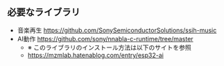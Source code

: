 ## 必要なライブラリ
* 音楽再生 https://github.com/SonySemiconductorSolutions/ssih-music
* AI動作 https://github.com/sony/nnabla-c-runtime/tree/master
  * ※ このライブラリのインストール方法は以下のサイトを参照
  * https://mzmlab.hatenablog.com/entry/esp32-ai